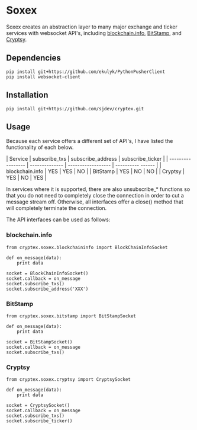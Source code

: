 # Soxex

Soxex creates an abstraction layer to many major exchange and ticker services
with websocket API's, including [blockchain.info](http://blockchain.info),
[BitStamp](http://bitstamp.net), and [Cryptsy](http://cryptsy.com).

## Dependencies

    pip install git+https://github.com/ekulyk/PythonPusherClient
    pip install websocket-client

## Installation

    pip install git+https://github.com/sjdev/cryptex.git

## Usage

Because each service offers a different set of API's, I have listed the
functionality of each below.

| Service           | subscribe\_txs | subscribe\_address | subscribe\_ticker |
| ----------------- | -------------- | ------------------ | ---------- ------ |
| blockchain.info   | YES            | YES                | NO                |
| BitStamp          | YES            | NO                 | NO                |
| Cryptsy           | YES            | NO                 | YES               |

In services where it is supported, there are also unsubscribe\_\* functions so
that you do not need to completely close the connection in order to cut
a message stream off. Otherwise, all interfaces offer a close() method that
will completely terminate the connection.

The API interfaces can be used as follows:

### blockchain.info

    from cryptex.soxex.blockchaininfo import BlockChainInfoSocket

    def on_message(data):
        print data

    socket = BlockChainInfoSocket()
    socket.callback = on_message
    socket.subscribe_txs()
    socket.subscribe_address('XXX')

### BitStamp

    from cryptex.soxex.bitstamp import BitStampSocket

    def on_message(data):
        print data

    socket = BitStampSocket()
    socket.callback = on_message
    socket.subscribe_txs()

### Cryptsy

    from cryptex.soxex.cryptsy import CryptsySocket

    def on_message(data):
        print data

    socket = CryptsySocket()
    socket.callback = on_message
    socket.subscribe_txs()
    socket.subscribe_ticker()
